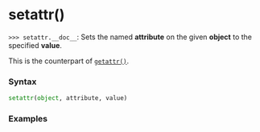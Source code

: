 # setattr()

`>>> setattr.__doc__`: Sets the named **attribute** on the given **object** to the specified **value**.

This is the counterpart of [`getattr()`](/built-in-functions/getattr.md).

### Syntax

```python
setattr(object, attribute, value)
```

### Examples

```python

```
